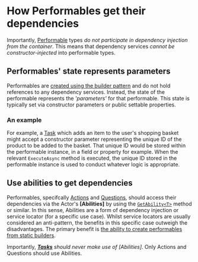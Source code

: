 # How Performables get their dependencies

Importantly, [Performable] types _do not participate in dependency injection from the container_.
This means that dependency services _cannot be constructor-injected_ into performable types.

## Performables' state represents parameters

Performables are [created using the builder pattern] and do not hold references to any dependency services.
Instead, the state of the performable represents the _'parameters'_ for that performable.
This state is typically set via constructor parameters or public settable properties.

### An example

For example, a [Task] which adds an item to the user's shopping basket might accept a constructor parameter representing the unique ID of the product to be added to the basket.
That unique ID would be stored within the performable instance, in a field or property for example.
When the relevant `ExecuteAsync` method is executed, the unique ID stored in the performable instance is used to conduct whatever logic is appropriate.

## Use abilities to get dependencies

Performables, specifcally [Actions] and [Questions], should access their dependencies via the Actor's **[Abilities]** by using the [`GetAbility<T>`] method or similar.
In this sense, Abilities are a form of dependency injection or service locator (for a specific use case).
Whilst service locators are usually considered an anti-pattern, the benefits in this specific case outweigh the disadvantages.
The primary benefit is [the ability to create performables from static builders].

Importantly, _**[Tasks]** should never make use of [Abilities]_.
Only Actions and Questions should use Abilities.

[Performable]: ../../glossary/Performable.md
[created using the builder pattern]: ../builderPattern/index.md
[Task]: ../../glossary/Task.md
[Actions]: ../../glossary/Action.md
[Questions]: ../../glossary/Question.md
[`GetAbility<T>`]: CSF.Screenplay.ActorExtensions.GetAbility``1(CSF.Screenplay.ICanPerform)
[the ability to create performables from static builders]: ../builderPattern/index.md
[Tasks]: ../../glossary/Task.md

